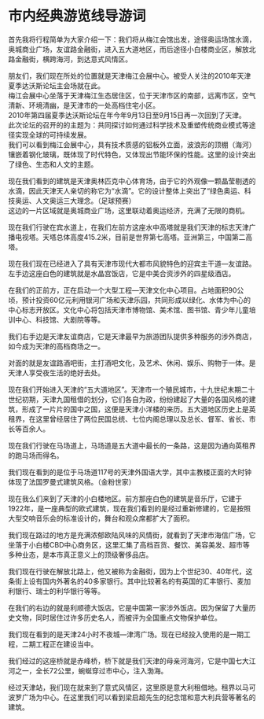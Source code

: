 # 市内经典游览线导游词  
首先我将行程简单为大家介绍一下：我们将从梅江会馆出发，途径奥运场馆水滴，奥城商业广场，友谊路金融街，进入五大道地区，而后途径小白楼商业区，解放北路金融街，横跨海河，到达意式风情区。  

朋友们，我们现在所处的位置就是天津梅江会展中心。被受人关注的2010年天津夏季达沃斯论坛主会场就在此。  
梅江会展中心坐落于天津梅江生态居住区，位于天津市区的南部，远离市区，空气清新、环境清幽，是天津市的一处高档住宅小区。  
2010年第四届夏季达沃斯论坛在年今年9月13日至9月15日再一次回到了天津。  
此次论坛的召开的的主题为：共同探讨如何通过科学技术及重塑传统商业模式等途径实现全球的可持续发展。  
我们可以看到梅江会展中心，具有技术质感的铝板外立面，波浪形的顶棚（海河）镶嵌着钢化玻璃，既体现了时代特色，又体现出节能环保的性能。这里的设计突出了绿色、生态和人文的主题。  

现在我们看到的建筑是天津奥林匹克中心体育场，由于它的外观像一颗晶莹剔透的水滴，因此天津天人亲切的称它为“水滴”。它的设计整体上突出了“绿色奥运、科技奥运、人文奥运三大理念。（足球预赛）  
这边的一片区域就是奥城商业广场，这里联动着奥运经济，充满了无限的商机。  

现在我们行驶在宾水道上，在我们左前方这座水中高塔就是我们天津的标志天津广播电视塔。天塔总体高度415.2米，目前是世界第七高塔。亚洲第三，中国第二高塔。  

现在我们现在已经进入了具有天津市现代大都市风貌特色的迎宾主干道—友谊路。左手边这座白色的建筑就是水晶宫饭店，它是中美合资涉外的四星级酒店。  

在我们的正前方，正在启动一个大型工程—天津文化中心项目。占地面积90公顷，预计投资60亿元利用银河广场和天津乐园，共同形成以绿化、水体为中心的中心标志开放区。文化中心将包括天津市博物馆、美术馆、图书馆、青少年儿童培训中心、科技馆、大剧院等等。  

我们右手边是天津友谊商店，它是天津最早为旅游团队提供多种服务的涉外商店，如今成为天津的高档商场之一。  

对面的就是友谊路酒吧街，主打酒吧文化，及艺术、休闲、娱乐、购物于一体。是天津人享受夜生活的绝好去处。  

现在我们开始进入天津的“五大道地区”。天津市一个殖民城市，十九世纪末期二十世纪初期，天津九国租借的划分，它们各自为政，纷纷建起了大量的各国风格的建筑，形成了一片片的国中之国，这便是天津小洋楼的来历。五大道地区历史上是英租界，在这里曾经居住了两位民国总统、七位内阁总理以及总长、督军、省长、市长等百余人。  

现在我们行驶在马场道上，马场道是五大道中最长的一条路，这是因为通向英租界的跑马场而得名。  

我们现在看到的是位于马场道117号的天津外国语大学，其中主教楼正面的大时钟体现了法国罗曼式建筑风格。（金粉世家）  

现在我么们来到了天津的小白楼地区。前方那座白色的建筑是音乐厅，它建于1922年，是一座典型的欧式建筑，现在我们看到的是经过重新修建的，它是按照大型交响音乐会的标准设计的，舞台和观众席都扩大了面积。  

我们现在路过的地方是充满浓郁欧陆风味的风情街，就看到了天津市海信广场，它坐落于小白楼CBD中心商务区，这里汇集了高档百货、餐饮、美容美发、超市等多种业态，是本市真正意义上的顶级奢侈品店。  

我们现在行驶在解放北路上，他又被称为金融街，因为上个世纪30、40年代，这条街上设有国内外著名的40多家银行。其中比较著名的有英国的汇丰银行、麦加利银行、瑞士的利华银行等等。  

在我们的右边的就是利顺德大饭店。它是中国第一家涉外饭店。因为保留了大量历史文物，同时居住过许多历史名人，而被评为全国重点文物保护单位。  

我们现在看到的是天津24小时不夜城—津湾广场。现在已经投入使用的是一期工程，二期工程正在建设当中。  

我们经过的这座桥就是赤峰桥，桥下就是我们天津的母亲河海河，它是中国七大江河之一，全长72公里，蜿蜒穿过市中心，注入渤海。  

经过天津站，我们现在就来到了意式风情区，这里原是意大利租借地。租界以马可波罗广场为中心。在这里我们可以看到梁启超先生的纪念馆和意大利兵营等著名的建筑。  
